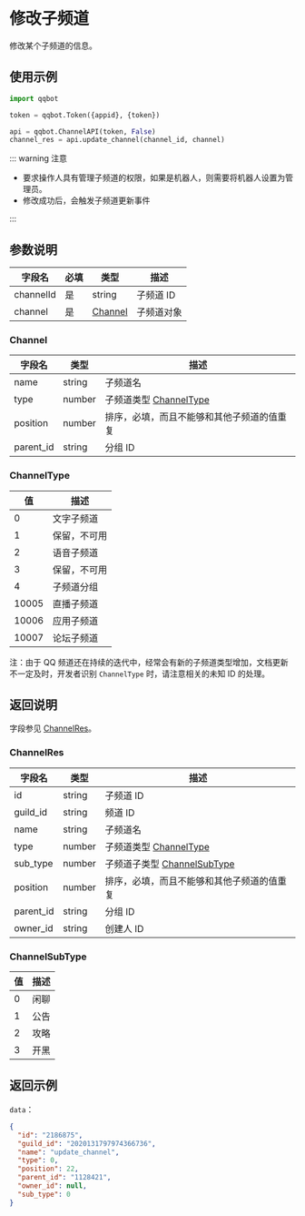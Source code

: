 # 修改子频道

修改某个子频道的信息。

<Warnning />

## 使用示例

```python
import qqbot

token = qqbot.Token({appid}, {token})

api = qqbot.ChannelAPI(token, False)
channel_res = api.update_channel(channel_id, channel)
```

::: warning 注意

- 要求操作人具有管理子频道的权限，如果是机器人，则需要将机器人设置为管理员。
- 修改成功后，会触发子频道更新事件

:::

## 参数说明

| 字段名    | 必填 | 类型                | 描述       |
| --------- | ---- | ------------------- | ---------- |
| channelId | 是   | string              | 子频道 ID  |
| channel   | 是   | [Channel](#channel) | 子频道对象 |

### Channel

| 字段名    | 类型   | 描述                                       |
| --------- | ------ | ------------------------------------------ |
| name      | string | 子频道名                                   |
| type      | number | 子频道类型 [ChannelType](#channeltype)     |
| position  | number | 排序，必填，而且不能够和其他子频道的值重复 |
| parent_id | string | 分组 ID                                    |

### ChannelType

| 值    | 描述         |
| ----- | ------------ |
| 0     | 文字子频道   |
| 1     | 保留，不可用 |
| 2     | 语音子频道   |
| 3     | 保留，不可用 |
| 4     | 子频道分组   |
| 10005 | 直播子频道   |
| 10006 | 应用子频道   |
| 10007 | 论坛子频道   |

注：由于 QQ 频道还在持续的迭代中，经常会有新的子频道类型增加，文档更新不一定及时，开发者识别 `ChannelType` 时，请注意相关的未知 ID 的处理。

## 返回说明

字段参见 [ChannelRes](#channelres)。

### ChannelRes

| 字段名    | 类型   | 描述                                           |
| --------- | ------ | ---------------------------------------------- |
| id        | string | 子频道 ID                                      |
| guild_id  | string | 频道 ID                                        |
| name      | string | 子频道名                                       |
| type      | number | 子频道类型 [ChannelType](#channeltype)         |
| sub_type  | number | 子频道子类型 [ChannelSubType](#channelsubtype) |
| position  | number | 排序，必填，而且不能够和其他子频道的值重复     |
| parent_id | string | 分组 ID                                        |
| owner_id  | string | 创建人 ID                                      |

### ChannelSubType

| 值  | 描述 |
| --- | ---- |
| 0   | 闲聊 |
| 1   | 公告 |
| 2   | 攻略 |
| 3   | 开黑 |

## 返回示例

`data`：

```json
{
  "id": "2186875",
  "guild_id": "2020131797974366736",
  "name": "update_channel",
  "type": 0,
  "position": 22,
  "parent_id": "1128421",
  "owner_id": null,
  "sub_type": 0
}
```
